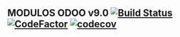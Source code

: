 MODULOS ODOO v9.0 [![Build Status](https://travis-ci.org/jobiols/odoo-addons.svg?branch=9.0)](https://travis-ci.org/jobiols/odoo-addons) [![CodeFactor](https://www.codefactor.io/repository/github/jobiols/odoo-addons/badge)](https://www.codefactor.io/repository/github/jobiols/odoo-addons) [![codecov](https://codecov.io/gh/jobiols/odoo-addons/branch/9.0/graph/badge.svg)](https://codecov.io/gh/jobiols/odoo-addons)
-----------------